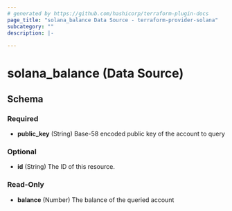 ```yaml
---
# generated by https://github.com/hashicorp/terraform-plugin-docs
page_title: "solana_balance Data Source - terraform-provider-solana"
subcategory: ""
description: |-
  
---
```


# solana_balance (Data Source)





<!-- schema generated by tfplugindocs -->
## Schema

### Required

- **public_key** (String) Base-58 encoded public key of the account to query

### Optional

- **id** (String) The ID of this resource.

### Read-Only

- **balance** (Number) The balance of the queried account



